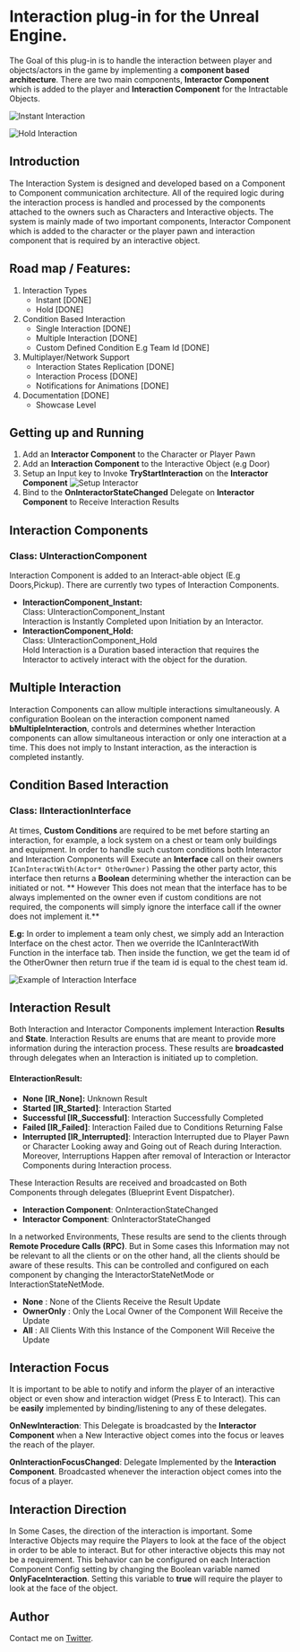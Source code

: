 # Interaction plug-in for the Unreal Engine. 

The Goal of this plug-in is to handle the interaction between player and objects/actors in the game by implementing a **component based architecture**. There are two main components, **Interactor Component** which is added to the player and **Interaction Component** for the Intractable Objects.

![Instant Interaction](https://i.imgur.com/7fk4zfo.gif )

![Hold Interaction](https://i.imgur.com/uGBkTiW.gif)

## Introduction  

The Interaction System is designed and developed based on a Component to Component communication architecture. All of the required logic during the interaction process is handled and processed by the components attached to the owners such as Characters and Interactive objects. The system is mainly made of two important components, Interactor Component which is added to the character or the player pawn and interaction component that is required by an interactive object.

## Road map / Features:
1. Interaction Types
	- Instant [DONE]
	- Hold [DONE]
2. Condition Based Interaction
	- Single Interaction [DONE]
	- Multiple Interaction [DONE]
	- Custom Defined Condition E.g Team Id [DONE]
3. Multiplayer/Network Support
	- Interaction States Replication [DONE]
	- Interaction Process [DONE]
	- Notifications for Animations [DONE]
4. Documentation [DONE]
	- Showcase Level

## Getting up and Running
1. Add an **Interactor Component** to the Character or Player Pawn
2. Add an **Interaction Component** to the Interactive Object (e.g Door)
3. Setup an Input key to Invoke **TryStartInteraction** on the **Interactor Component**
![Setup Interactor](https://i.imgur.com/kkyUdWZ.png)
4. Bind to the **OnInteractorStateChanged** Delegate on **Interactor Component** to Receive Interaction Results

## Interaction Components
### Class: UInteractionComponent
Interaction Component is added to an Interact-able object (E.g Doors,Pickup). There are currently two types of Interaction Components.

- **InteractionComponent_Instant:**   
Class: UInteractionComponent_Instant  
	Interaction is Instantly Completed upon Initiation by an Interactor.
- **InteractionComponent_Hold:**   
Class: UInteractionComponent_Hold  
	Hold Interaction is a Duration based interaction that requires the Interactor to actively interact with the object for the duration.

## Multiple Interaction
Interaction Components can allow multiple interactions simultaneously. A configuration Boolean on the interaction component named **bMultipleInteraction**, controls and determines whether Interaction components can allow simultaneous interaction or only one interaction at a time. This does not imply to Instant interaction, as the interaction is completed instantly.

## Condition Based Interaction
### Class: IInteractionInterface  
At times, **Custom Conditions** are required to be met before starting an interaction, for example, a lock system on a chest or team only buildings and equipment. In order to handle such custom conditions both Interactor and Interaction Components will Execute an **Interface** call on their owners `ICanInteractWith(Actor* OtherOwner)` Passing the other party actor, this interface then returns a **Boolean** determining whether the interaction can be initiated or not. ** However This does not mean that the interface has to be always implemented on the owner even if custom conditions are not required, the components will simply ignore the interface call if the owner does not implement it.**  

**E.g:** In order to implement a team only chest, we simply add an Interaction Interface on the chest actor. Then we override the ICanInteractWith Function in the interface tab. Then inside the function, we get the team id of the OtherOwner then return true if the team id is equal to the chest team id.

![Example of Interaction Interface](https://i.imgur.com/L0XxKLZ.png)

## Interaction Result  
Both Interaction and Interactor Components implement Interaction **Results** and **State**.  Interaction Results are enums that are meant to provide more information during the interaction process. These results are **broadcasted** through delegates when an Interaction is initiated up to completion. 

#### EInteractionResult:
- **None [IR_None]:** Unknown Result
- **Started [IR_Started]**: Interaction Started
- **Successful [IR_Successful]**: Interaction Successfully Completed
- **Failed [IR_Failed]**: Interaction Failed due to Conditions Returning False
- **Interrupted [IR_Interrupted]**: Interaction Interrupted due to Player Pawn or Character Looking away and Going out of Reach during Interaction. Moreover, Interruptions Happen after removal of Interaction or Interactor Components during Interaction process.  

These Interaction Results are received and broadcasted on Both Components through delegates (Blueprint Event Dispatcher).   

- **Interaction Component**: OnInteractionStateChanged  
- **Interactor Component**: OnInteractorStateChanged  

In a networked Environments, These results are send to the clients through **Remote Procedure Calls (RPC)**. But in Some cases this Information may not be relevant to all the clients or on the other hand, all the clients should be aware of these results. This can be controlled and configured on each component by changing the InteractorStateNetMode or InteractionStateNetMode.
- **None** : None of the Clients Receive the Result Update
- **OwnerOnly** : Only the Local Owner of the Component Will Receive the Update
- **All**  : All Clients With this Instance of the Component Will Receive the Update

## Interaction Focus
It is important to be able to notify and inform the player of an interactive object or even show and interaction widget (Press E to Interact). This can be **easily** implemented by binding/listening to any of these delegates. 

**OnNewInteraction**: This Delegate is broadcasted by the **Interactor Component** when a New Interactive object comes into the focus or leaves the reach of the player.

**OnInteractionFocusChanged**: Delegate Implemented by the **Interaction Component**. Broadcasted whenever the interaction object comes into the focus of a player.

## Interaction Direction
In Some Cases, the direction of the interaction is important. Some Interactive Objects may require the Players to look at the face of the object in order to be able to interact. But for other interactive objects this may not be a requirement. This behavior can be configured on each Interaction Component Config setting by changing the Boolean variable named **OnlyFaceInteraction**. Setting this variable to **true** will require the player to look at the face of the object.

## Author
Contact me on [Twitter](https://twitter.com/amiransari09).
